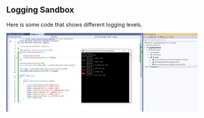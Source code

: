 ﻿## Logging Sandbox

Here is some code that shows different logging levels. 

![different logs](Screenshot_differentLogs.png)